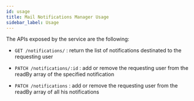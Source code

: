 ```yaml
---
id: usage
title: Mail Notifications Manager Usage
sidebar_label: Usage
---
```


<!--
WARNING: this file was automatically generated by Mia-Platform Doc Aggregator.
DO NOT MODIFY IT BY HAND.
Instead, modify the source file and run the aggregator to regenerate this file.
-->

The APIs exposed by the service are the following:

* `GET /notifications/` : return the list of notifications destinated to the requesting user  

* `PATCH /notifications/:id` : add or remove the requesting user from the readBy array of the specified notification  

* `PATCH /notifications` : add or remove the requesting user from the readBy array of all his notifications
